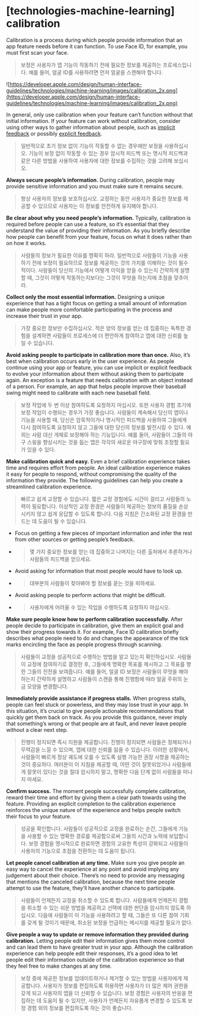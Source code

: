 # **[technologies-machine-learning] calibration**

Calibration is a process during which people provide information that an app feature needs before it can function. To use Face ID, for example, you must first scan your face.
> 보정은 사용자가 앱 기능이 작동하기 전에 필요한 정보를 제공하는 프로세스입니다. 예를 들어, 얼굴 ID를 사용하려면 먼저 얼굴을 스캔해야 합니다.
>




![https://developer.apple.com/design/human-interface-guidelines/technologies/machine-learning/images/calibration_2x.png](https://developer.apple.com/design/human-interface-guidelines/technologies/machine-learning/images/calibration_2x.png)

In general, only use calibration when your feature can’t function without that initial information. If your feature can work without calibration, consider using other ways to gather information about people, such as [implicit feedback](../technologies/machine-learning/implicit-feedback) or possibly [explicit feedback](../technologies/machine-learning/explicit-feedback).
> 일반적으로 초기 정보 없이 기능이 작동할 수 없는 경우에만 보정을 사용하십시오. 기능이 보정 없이 작동할 수 있는 경우 암시적 피드백 또는 명시적 피드백과 같은 다른 방법을 사용하여 사용자에 대한 정보를 수집하는 것을 고려해 보십시오.
>




**Always secure people’s information.** During calibration, people may provide sensitive information and you must make sure it remains secure.
> 항상 사용자의 정보를 보호하십시오. 교정하는 동안 사용자가 중요한 정보를 제공할 수 있으므로 사용자는 이 정보를 안전하게 유지해야 합니다.
>




**Be clear about why you need people’s information.** Typically, calibration is required before people can use a feature, so it’s essential that they understand the value of providing their information. As you briefly describe how people can benefit from your feature, focus on what it does rather than on how it works.
> 사람들의 정보가 필요한 이유를 명확히 하라. 일반적으로 사람들이 기능을 사용하기 전에 보정이 필요하므로 정보를 제공하는 것의 가치를 이해하는 것이 필수적이다. 사람들이 당신의 기능에서 어떻게 이익을 얻을 수 있는지 간략하게 설명할 때, 그것이 어떻게 작동하는지보다는 그것이 무엇을 하는지에 초점을 맞추어라.
>




**Collect only the most essential information.** Designing a unique experience that has a tight focus on getting a small amount of information can make people more comfortable participating in the process and increase their trust in your app.
> 가장 중요한 정보만 수집하십시오. 적은 양의 정보를 얻는 데 집중하는 독특한 경험을 설계하면 사람들이 프로세스에 더 편안하게 참여하고 앱에 대한 신뢰를 높일 수 있습니다.
>




**Avoid asking people to participate in calibration more than once.** Also, it’s best when calibration occurs early in the user experience. As people continue using your app or feature, you can use implicit or explicit feedback to evolve your information about them without asking them to participate again. An exception is a feature that needs calibration with an object instead of a person. For example, an app that helps people improve their baseball swing might need to calibrate with each new baseball field.
> 보정 작업에 두 번 이상 참여하도록 요청하지 마십시오. 또한 사용자 경험 초기에 보정 작업이 수행되는 경우가 가장 좋습니다. 사람들이 계속해서 당신의 앱이나 기능을 사용할 때, 당신은 암묵적이거나 명시적인 피드백을 사용하여 그들에게 다시 참여하도록 요청하지 않고 그들에 대한 당신의 정보를 발전시킬 수 있다. 예외는 사람 대신 개체로 보정해야 하는 기능입니다. 예를 들어, 사람들이 그들의 야구 스윙을 향상시키는 것을 돕는 앱은 각각의 새로운 야구장에 맞춰 조정할 필요가 있을 수 있다.
>




**Make calibration quick and easy.** Even a brief calibration experience takes time and requires effort from people. An ideal calibration experience makes it easy for people to respond, without compromising the quality of the information they provide. The following guidelines can help you create a streamlined calibration experience.
> 빠르고 쉽게 교정할 수 있습니다. 짧은 교정 경험에도 시간이 걸리고 사람들의 노력이 필요합니다. 이상적인 교정 환경은 사람들이 제공하는 정보의 품질을 손상시키지 않고 쉽게 응답할 수 있도록 합니다. 다음 지침은 간소화된 교정 환경을 만드는 데 도움이 될 수 있습니다.
>




- Focus on getting a few pieces of important information and infer the rest from other sources or getting people’s feedback.
- >  몇 가지 중요한 정보를 얻는 데 집중하고 나머지는 다른 출처에서 추론하거나 사람들의 피드백을 얻으세요.

- Avoid asking for information that most people would have to look up.
- >  대부분의 사람들이 찾아봐야 할 정보를 묻는 것을 피하세요.

- Avoid asking people to perform actions that might be difficult.
- >  사용자에게 어려울 수 있는 작업을 수행하도록 요청하지 마십시오.


**Make sure people know how to perform calibration successfully.** After people decide to participate in calibration, give them an explicit goal and show their progress towards it. For example, Face ID calibration briefly describes what people need to do and changes the appearance of the tick marks encircling the face as people progress through scanning.
> 사람들이 교정을 성공적으로 수행하는 방법을 알고 있는지 확인하십시오. 사람들이 교정에 참여하기로 결정한 후, 그들에게 명확한 목표를 제시하고 그 목표를 향한 그들의 진전을 보여줍니다. 예를 들어, 얼굴 ID 보정은 사람들이 무엇을 해야 하는지 간략하게 설명하고 사람들이 스캔을 통해 진행함에 따라 얼굴 주위의 눈금 모양을 변경합니다.
>




**Immediately provide assistance if progress stalls.** When progress stalls, people can feel stuck or powerless, and they may lose trust in your app. In this situation, it’s crucial to give people actionable recommendations that quickly get them back on track. As you provide this guidance, never imply that something’s wrong or that people are at fault, and never leave people without a clear next step.
> 진행이 정지되면 즉시 지원을 제공합니다. 진행이 정지되면 사람들은 정체되거나 무력감을 느낄 수 있으며, 앱에 대한 신뢰를 잃을 수 있습니다. 이러한 상황에서, 사람들이 빠르게 정상 궤도에 오를 수 있도록 실행 가능한 권장 사항을 제공하는 것이 중요하다. 여러분이 이 지침을 제공할 때, 어떤 것이 잘못되었거나 사람들에게 잘못이 있다는 것을 절대 암시하지 말고, 명확한 다음 단계 없이 사람들을 떠나지 마세요.
>




**Confirm success.** The moment people successfully complete calibration, reward their time and effort by giving them a clear path towards using the feature. Providing an explicit completion to the calibration experience reinforces the unique nature of the experience and helps people switch their focus to your feature.
> 성공을 확인합니다. 사람들이 성공적으로 교정을 완료하는 순간, 그들에게 기능을 사용할 수 있는 명확한 경로를 제공함으로써 그들의 시간과 노력에 보답합니다. 보정 경험을 명시적으로 완료하면 경험의 고유한 특성이 강화되고 사람들이 사용자의 기능으로 초점을 전환하는 데 도움이 됩니다.
>




**Let people cancel calibration at any time.** Make sure you give people an easy way to cancel the experience at any point and avoid implying any judgement about their choice. There’s no need to provide any messaging that mentions the canceled calibration, because the next time people attempt to use the feature, they’ll have another chance to participate.
> 사람들이 언제든지 교정을 취소할 수 있도록 합니다. 사람들에게 언제든지 경험을 취소할 수 있는 쉬운 방법을 제공하고 선택에 대한 판단을 암시하지 않도록 하십시오. 다음에 사람들이 이 기능을 사용하려고 할 때, 그들은 또 다른 참여 기회를 갖게 될 것이기 때문에, 취소된 보정을 언급하는 메시지를 제공할 필요가 없다.
>




**Give people a way to update or remove information they provided during calibration.** Letting people edit their information gives them more control and can lead them to have greater trust in your app. Although the calibration experience can help people edit their responses, it’s a good idea to let people edit their information outside of the calibration experience so that they feel free to make changes at any time.
> 보정 중에 제공한 정보를 업데이트하거나 제거할 수 있는 방법을 사용자에게 제공합니다. 사용자가 정보를 편집하도록 허용하면 사용자가 더 많은 제어 권한을 갖게 되고 사용자의 앱을 더 신뢰할 수 있습니다. 보정 경험은 사용자의 반응을 편집하는 데 도움이 될 수 있지만, 사용자가 언제든지 자유롭게 변경할 수 있도록 보정 경험 외의 정보를 편집하도록 하는 것이 좋습니다.
>



